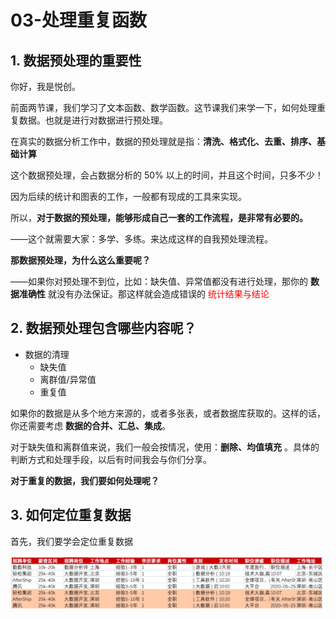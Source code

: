 # 03-处理重复函数

## 1. 数据预处理的重要性

你好，我是悦创。

前面两节课，我们学习了文本函数、数学函数。这节课我们来学一下，如何处理重复数据。也就是进行对数据进行预处理。

在真实的数据分析工作中，数据的预处理就是指：**清洗、格式化、去重、排序、基础计算**

这个数据预处理，会占数据分析的 50% 以上的时间，并且这个时间，只多不少！

因为后续的统计和图表的工作，一般都有现成的工具来实现。

所以，**对于数据的预处理，能够形成自己一套的工作流程，是非常有必要的。**

——这个就需要大家：多学、多练。来达成这样的自我预处理流程。



**那数据预处理，为什么这么重要呢？**

——如果你对预处理不到位，比如：缺失值、异常值都没有进行处理，那你的 **数据准确性** 就没有办法保证。那这样就会造成错误的 <font color="red">统计结果与结论</font>



## 2. 数据预处理包含哪些内容呢？

- 数据的清理
    - 缺失值
    - 离群值/异常值
    - 重复值

如果你的数据是从多个地方来源的，或者多张表，或者数据库获取的。这样的话，你还需要考虑 **数据的合并、汇总、集成**。

对于缺失值和离群值来说，我们一般会按情况，使用：**删除、均值填充** 。具体的判断方式和处理手段，以后有时间我会与你们分享。

**对于重复的数据，我们要如何处理呢？**



## 3. 如何定位重复数据

首先，我们要学会定位重复数据

![image-20210611183551170](README.assets/image-20210611183551170.png)













